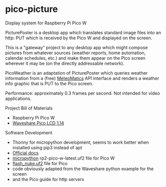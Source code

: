 # pico-picture
Display system for Raspberry Pi Pico W

PicturePoster is a desktop app which translates standard image files into an http: PUT which
is received by the Pico W and displayed on the screen.

This is a "gateway" project to any desktop app which might compose pictures from whatever
sources (weather reports, home automation, calendar schedules, etc.) and make them appear
on the Pico screen wherever it may be (on the directly addressable network).

PicoWeather is an adaptation of PicturePoster which queries weather information from a (free)
[MeteoMatics](https://www.meteomatics.com/en/api/available-parameters/) API interface and
renders a weather info graphic that is PUT to the Pico screen.

Performance: approximately 0.3 frames per second.  Not intended for video applications.

Project Bill of Materials

- Raspberry Pi Pico W
- [Waveshare Pico LCD 1.14](https://www.waveshare.com/wiki/Pico-LCD-1.14#Overview)

Software Development

- Thonny for micropython development, seems to work better when installed using pip3 instead of apt
- [Official docs](https://www.raspberrypi.com/documentation/microcontrollers/raspberry-pi-pico.html#raspberry-pi-pico-w)
- [micropython](https://www.cnx-software.com/2022/07/03/getting-started-with-wifi-on-raspberry-pi-pico-w-board/#wifi-with-micropython) rp2-pico-w-latest.uf2 file for Pico W
- [flash_nuke.uf2](https://www.raspberrypi.com/documentation/microcontrollers/raspberry-pi-pico.html#resetting-flash-memory) file for Pico
- code obviously adapted from the Waveshare python example for the screen 
- and the Pico guide for http servers
